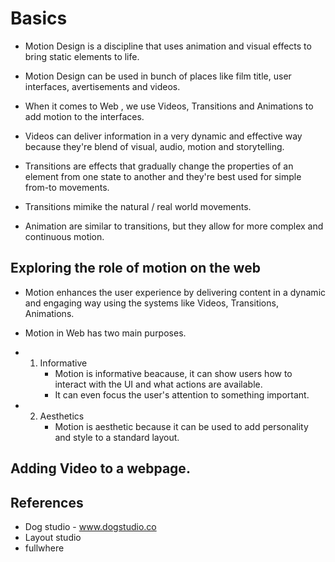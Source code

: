 # Basics

- Motion Design is a discipline that uses animation and visual effects to bring static elements to life.
- Motion Design can be used in bunch of places like film title, user interfaces, avertisements and videos.
- When it comes to Web , we use Videos, Transitions and Animations to add motion to the interfaces.

- Videos can deliver information in a very dynamic and effective way because they're blend of visual, audio, motion and storytelling.

- Transitions are effects that gradually change the properties of an element from one state to another and they're best used for simple from-to movements.
- Transitions mimike the natural / real world movements.

- Animation are similar to transitions, but they allow for more complex and continuous motion.

## Exploring the role of motion on the web

- Motion enhances the user experience by delivering content in a dynamic and engaging way using the systems like Videos, Transitions, Animations.

- Motion in Web has two main purposes.
- 1. Informative
     - Motion is informative beacause, it can show users how to interact with the UI and what actions are available.
     - It can even focus the user's attention to something important.
- 2. Aesthetics
     - Motion is aesthetic because it can be used to add personality and style to a standard layout.

## Adding Video to a webpage.

## References

- Dog studio - www.dogstudio.co
- Layout studio
- fullwhere
